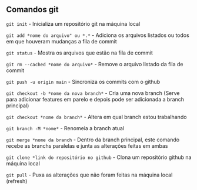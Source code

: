 ## Comandos git
`git init` - Inicializa um repositório git na máquina local

`git add *nome do arquivo" ou *.*` - Adiciona os arquivos listados ou todos em que houveram mudanças a fila de commit

`git status` - Mostra os arquivos que estão na fila de commit

`git rm --cached *nome do arquivo*` - Remove o arquivo listado da fila de commit

`git push -u origin main` - Sincroniza os commits com  o github

`git checkout -b *nome da nova branch*` - Cria uma nova branch (Serve para adicionar features em parelo e depois pode ser adicionada a branch principal)

`git checkout *nome da branch*` - Altera em qual branch estou trabalhando

`git branch -M *nome*` - Renomeia a branch atual

`git merge *nome da branch` - Dentro da branch principal, este comando recebe as branchs paralelas e junta as alterações feitas em ambas

`git clone *link do repositório no github` - Clona um repositório github na máquina local

`git pull` - Puxa as alterações que não foram feitas na máquina local (refresh)